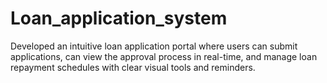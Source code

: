 # Loan_application_system
Developed an intuitive loan application portal where users can submit applications, can view the approval process in real-time, and manage loan repayment schedules with clear visual tools and reminders.

